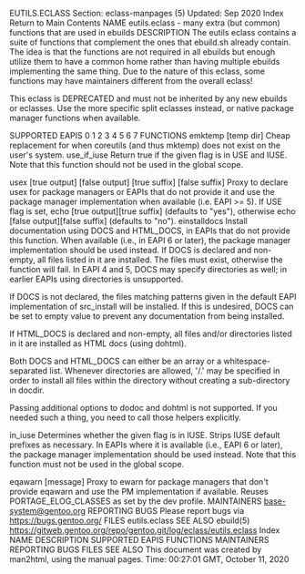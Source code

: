 EUTILS.ECLASS
Section: eclass-manpages (5)
Updated: Sep 2020
Index Return to Main Contents
NAME
eutils.eclass - many extra (but common) functions that are used in ebuilds
DESCRIPTION
The eutils eclass contains a suite of functions that complement the ones that ebuild.sh already contain. The idea is that the functions are not required in all ebuilds but enough utilize them to have a common home rather than having multiple ebuilds implementing the same thing.
Due to the nature of this eclass, some functions may have maintainers different from the overall eclass!

This eclass is DEPRECATED and must not be inherited by any new ebuilds or eclasses. Use the more specific split eclasses instead, or native package manager functions when available.

SUPPORTED EAPIS
0 1 2 3 4 5 6 7
FUNCTIONS
emktemp [temp dir]
Cheap replacement for when coreutils (and thus mktemp) does not exist on the user's system.
use_if_iuse <flag>
Return true if the given flag is in USE and IUSE.
Note that this function should not be used in the global scope.

usex <USE flag> [true output] [false output] [true suffix] [false suffix]
Proxy to declare usex for package managers or EAPIs that do not provide it and use the package manager implementation when available (i.e. EAPI >= 5). If USE flag is set, echo [true output][true suffix] (defaults to "yes"), otherwise echo [false output][false suffix] (defaults to "no").
einstalldocs
Install documentation using DOCS and HTML_DOCS, in EAPIs that do not provide this function. When available (i.e., in EAPI 6 or later), the package manager implementation should be used instead.
If DOCS is declared and non-empty, all files listed in it are installed. The files must exist, otherwise the function will fail. In EAPI 4 and 5, DOCS may specify directories as well; in earlier EAPIs using directories is unsupported.

If DOCS is not declared, the files matching patterns given in the default EAPI implementation of src_install will be installed. If this is undesired, DOCS can be set to empty value to prevent any documentation from being installed.

If HTML_DOCS is declared and non-empty, all files and/or directories listed in it are installed as HTML docs (using dohtml).

Both DOCS and HTML_DOCS can either be an array or a whitespace- separated list. Whenever directories are allowed, '<directory>/.' may be specified in order to install all files within the directory without creating a sub-directory in docdir.

Passing additional options to dodoc and dohtml is not supported. If you needed such a thing, you need to call those helpers explicitly.

in_iuse <flag>
Determines whether the given flag is in IUSE. Strips IUSE default prefixes as necessary. In EAPIs where it is available (i.e., EAPI 6 or later), the package manager implementation should be used instead.
Note that this function must not be used in the global scope.

eqawarn [message]
Proxy to ewarn for package managers that don't provide eqawarn and use the PM implementation if available. Reuses PORTAGE_ELOG_CLASSES as set by the dev profile.
MAINTAINERS
base-system@gentoo.org
REPORTING BUGS
Please report bugs via https://bugs.gentoo.org/
FILES
eutils.eclass
SEE ALSO
ebuild(5)
https://gitweb.gentoo.org/repo/gentoo.git/log/eclass/eutils.eclass
Index
NAME
DESCRIPTION
SUPPORTED EAPIS
FUNCTIONS
MAINTAINERS
REPORTING BUGS
FILES
SEE ALSO
This document was created by man2html, using the manual pages.
Time: 00:27:01 GMT, October 11, 2020
